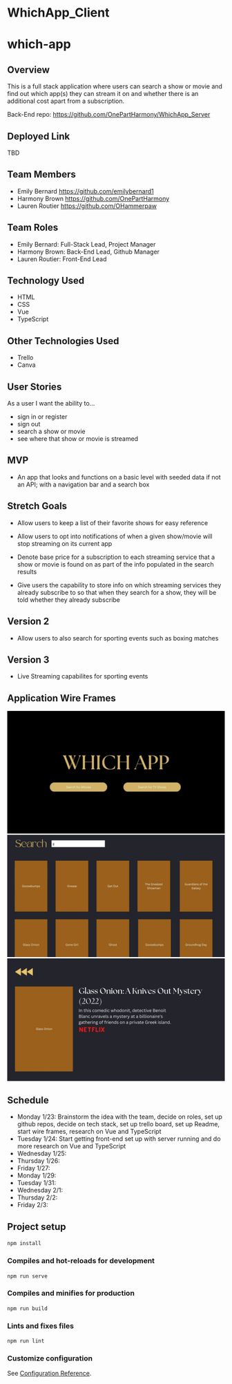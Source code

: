 # WhichApp_Client
# which-app

## Overview
This is a full stack application where users can search a show or movie and find out which app(s) they can stream it on and whether there is an additional cost apart from a subscription.

Back-End repo: https://github.com/OnePartHarmony/WhichApp_Server

## Deployed Link
TBD

## Team Members
- Emily Bernard https://github.com/emilybernard1
- Harmony Brown https://github.com/OnePartHarmony
- Lauren Routier https://github.com/OHammerpaw

## Team Roles
- Emily Bernard: Full-Stack Lead, Project Manager
- Harmony Brown: Back-End Lead, Github Manager
- Lauren Routier: Front-End Lead

## Technology Used
  - HTML
  - CSS
  - Vue
  - TypeScript

## Other Technologies Used
- Trello
- Canva 

## User Stories
As a user I want the ability to...
  - sign in or register
  - sign out
  - search a show or movie
  - see where that show or movie is streamed 
  
## MVP
- An app that looks and functions on a basic level with seeded data if not an API; with a navigation bar and a search box

## Stretch	Goals
- Allow users to keep a list of their favorite shows for easy reference

- Allow users to opt into notifications of when a given show/movie will stop streaming on its current app

- Denote base price for a subscription to each streaming service that a show or movie is found on as part of the info populated in the search results

- Give users the capability to store info on which streaming services they already subscribe to so that when they search for a show, they will be told whether they already subscribe

## Version 2
- Allow users to also search for sporting events such as boxing matches

## Version 3
- Live Streaming capabilites for sporting events
  
## Application Wire Frames
![Home Page](./which-app/src/assets/wf-home.jpg)
![Search Page](./which-app/src/assets/wf-search.jpg)
![Result Page](./which-app/src/assets/wf-result.jpg)

## Schedule
- Monday 1/23: Brainstorm the idea with the team, decide on roles, set up github repos, decide on tech stack, set up trello board, set up Readme, start wire frames, research on Vue and TypeScript
- Tuesday 1/24: Start getting front-end set up with server running and do more research on Vue and TypeScript 
- Wednesday 1/25: 
- Thursday 1/26: 
- Friday 1/27: 
- Monday 1/29: 
- Tuesday 1/31: 
- Wednesday 2/1: 
- Thursday 2/2: 
- Friday 2/3: 

## Project setup
```
npm install
```

### Compiles and hot-reloads for development
```
npm run serve
```

### Compiles and minifies for production
```
npm run build
```

### Lints and fixes files
```
npm run lint
```

### Customize configuration
See [Configuration Reference](https://cli.vuejs.org/config/).
